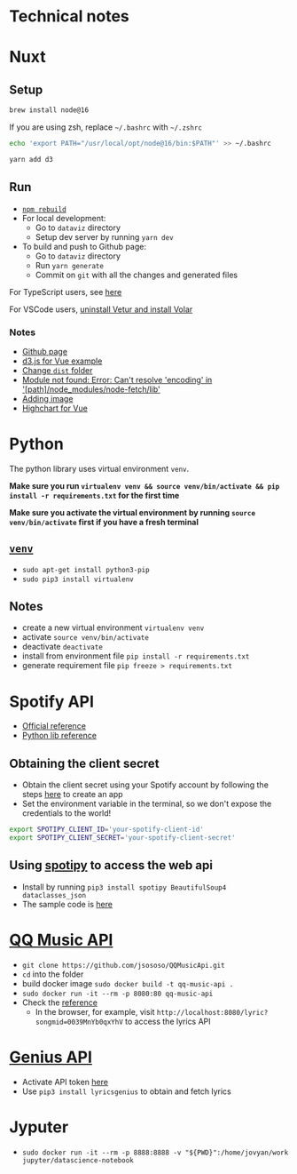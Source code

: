 # Technical notes

# Nuxt

## Setup

```bash
brew install node@16
```

If you are using zsh, replace `~/.bashrc` with `~/.zshrc`

```bash
echo 'export PATH="/usr/local/opt/node@16/bin:$PATH"' >> ~/.bashrc
```

```bash
yarn add d3
```

## Run

- [`npm rebuild`](https://flaviocopes.com/should-commit-node-modules-git/)
- For local development:
    - Go to `dataviz` directory
    - Setup dev server by running `yarn dev`
- To build and push to Github page:
    - Go to `dataviz` directory
    - Run `yarn generate`
    - Commit on `git` with all the changes and generated files

For TypeScript users, see [here](https://typescript.nuxtjs.org/cookbook/components/)

For VSCode users, [uninstall Vetur and install Volar](https://stackoverflow.com/questions/71372991/cannot-find-module-components-helloworld-vue-or-its-corresponding-type-decla)

### Notes

- [Github page](https://nuxtjs.org/deployments/github-pages/)
- [d3.js for Vue example](https://github.com/gywgithub/vue-d3-examples)
- [Change `dist` folder](https://nuxtjs.org/docs/directory-structure/dist)
- [Module not found: Error: Can't resolve 'encoding' in '[path]/node_modules/node-fetch/lib'](https://github.com/vercel/next.js/issues/7621)
- [Adding image](https://nuxtjs.org/docs/directory-structure/assets/)
- [Highchart for Vue](https://github.com/highcharts/highcharts-vue)

# Python

The python library uses virtual environment `venv`.

**Make sure you run `virtualenv venv && source venv/bin/activate && pip install -r requirements.txt` for the first time**

**Make sure you activate the virtual environment by running `source venv/bin/activate` first if you have a fresh terminal**

## [`venv`](https://packaging.python.org/en/latest/guides/installing-using-pip-and-virtual-environments/)

* `sudo apt-get install python3-pip`
* `sudo pip3 install virtualenv`

## Notes

* create a new virtual environment `virtualenv venv`
* activate `source venv/bin/activate`
* deactivate `deactivate`
* install from environment file `pip install -r requirements.txt`
* generate requirement file `pip freeze > requirements.txt`

# Spotify API

* [Official reference](https://developer.spotify.com/documentation/web-api/reference/#/operations/get-several-audio-features)
* [Python lib reference](https://spotipy.readthedocs.io/en/2.19.0/#api-reference)

## Obtaining the client secret

* Obtain the client secret using your Spotify account by following the steps [here](https://developer.spotify.com/documentation/general/guides/authorization/app-settings/) to create an app
* Set the environment variable in the terminal, so we don't expose the credentials to the world!
```bash
export SPOTIPY_CLIENT_ID='your-spotify-client-id'
export SPOTIPY_CLIENT_SECRET='your-spotify-client-secret'
```

## Using [spotipy](https://spotipy.readthedocs.io/en/2.19.0/#getting-started) to access the web api

* Install by running `pip3 install spotipy BeautifulSoup4 dataclasses_json`
* The sample code is [here](https://spotipy.readthedocs.io/en/2.19.0/#client-credentials-flow)

# [QQ Music API](https://jsososo.github.io/QQMusicApi/#/?id=%e6%ad%8c%e8%af%8d)

* `git clone https://github.com/jsososo/QQMusicApi.git`
* `cd` into the folder
* build docker image `sudo docker build -t qq-music-api .`
* `sudo docker run -it --rm -p 8080:80 qq-music-api`
* Check the [reference](https://jsososo.github.io/QQMusicApi/#/?id=%e6%ad%8c%e8%af%8d)
    * In the browser, for example, visit `http://localhost:8080/lyric?songmid=0039MnYb0qxYhV` to access the lyrics API

# [Genius API](https://towardsdatascience.com/become-a-lyrical-genius-4362e7710e43)

* Activate API token [here](https://docs.genius.com/#/getting-started-h1)
* Use `pip3 install lyricsgenius` to obtain and fetch lyrics

# Jyputer

* `sudo docker run -it --rm -p 8888:8888 -v "${PWD}":/home/jovyan/work jupyter/datascience-notebook`
